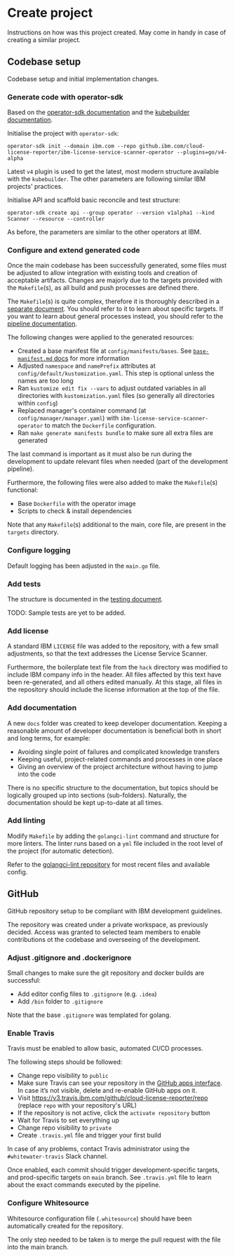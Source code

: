 # Create project

Instructions on how was this project created. May come in handy in case of creating a similar project.

## Codebase setup

Codebase setup and initial implementation changes.

### Generate code with operator-sdk

Based on the [operator-sdk documentation][operator-sdk-docs] and the
[kubebuilder documentation][kubebuilder-documentation].

[operator-sdk-docs]: https://sdk.operatorframework.io/docs/building-operators/golang/tutorial/#create-a-new-project
[kubebuilder-documentation]: https://book.kubebuilder.io/plugins/go-v4-plugin

Initialise the project with `operator-sdk`:

```shell
operator-sdk init --domain ibm.com --repo github.ibm.com/cloud-license-reporter/ibm-license-service-scanner-operator --plugins=go/v4-alpha
```

Latest `v4` plugin is used to get the latest, most modern structure available with the `kubebuilder`. The other
parameters are following similar IBM projects' practices.

Initialise API and scaffold basic reconcile and test structure:

```shell
operator-sdk create api --group operator --version v1alpha1 --kind Scanner --resource --controller
```

As before, the parameters are similar to the other operators at IBM.

### Configure and extend generated code

Once the main codebase has been successfully generated, some files must be adjusted to allow integration with existing
tools and creation of acceptable artifacts. Changes are majorly due to the targets provided with the `Makefile`(s), as
all build and push processes are defined there.

The `Makefile`(s) is quite complex, therefore it is thoroughly described in a [separate document][makefile-docs]. You
should refer to it to learn about specific targets. If you want to learn about general processes instead, you should
refer to the [pipeline documentation][pipeline-docs].

The following changes were applied to the generated resources:

- Created a base manifest file at `config/manifests/bases`. See [`base-manifest.md` docs][base-manifest] for more
  information
- Adjusted `namespace` and `namePrefix` attributes at `config/default/kustomization.yaml`. This step is optional unless
  the names are too long
- Ran `kustomize edit fix --vars` to adjust outdated variables in all directories with `kustomization.yaml` files (so
  generally all directories within `config`)
- Replaced manager's container command (at `config/manager/manager.yaml`) with `ibm-license-service-scanner-operator`
to match the `Dockerfile` configuration.
- Ran `make generate manifests bundle` to make sure all extra files are generated

The last command is important as it must also be run during the development to update relevant files when needed
(part of the development pipeline).

Furthermore, the following files were also added to make the `Makefile`(s) functional:

- Base `Dockerfile` with the operator image
- Scripts to check & install dependencies

Note that any `Makefile`(s) additional to the main, core file, are present in the `targets` directory.

[makefile-docs]: ../development/makefile.md
[pipeline-docs]: ../development/pipeline.md
[base-manifest]: ./base-manifest.md

### Configure logging

Default logging has been adjusted in the `main.go` file.

### Add tests

The structure is documented in the [testing document][testing-docs].

TODO: Sample tests are yet to be added.

[testing-docs]: ../development/testing.md

### Add license

A standard IBM `LICENSE` file was added to the repository, with a few small adjustments, so that the text addresses
the License Service Scanner.

Furthermore, the boilerplate text file from the `hack` directory was modified to include IBM company info in the header.
All files affected by this text have been re-generated, and all others edited manually. At this stage, all files in the
repository should include the license information at the top of the file.

### Add documentation

A new `docs` folder was created to keep developer documentation. Keeping a reasonable amount of developer documentation
is beneficial both in short and long terms, for example:
- Avoiding single point of failures and complicated knowledge transfers
- Keeping useful, project-related commands and processes in one place
- Giving an overview of the project architecture without having to jump into the code

There is no specific structure to the documentation, but topics should be logically grouped up into sections
(sub-folders). Naturally, the documentation should be kept up-to-date at all times.

### Add linting

Modify `Makefile` by adding the `golangci-lint` command and structure for more linters. The linter runs based on a
`yml` file included in the root level of the project (for automatic detection).

Refer to the [golangci-lint repository][golangci-lint-repository] for most recent files and available config.

[golangci-lint-repository]: https://github.com/golangci/golangci-lint/blob/master/

## GitHub

GitHub repository setup to be compliant with IBM development guidelines.

The repository was created under a private workspace, as previously decided. Access was granted to selected team members
to enable contributions ot the codebase and overseeing of the development.

### Adjust .gitignore and .dockerignore

Small changes to make sure the git repository and docker builds are successful:

- Add editor config files to `.gitignore` (e.g. `.idea`)
- Add `/bin` folder to `.gitignore`

Note that the base `.gitignore` was templated for golang.

### Enable Travis

Travis must be enabled to allow basic, automated CI/CD processes.

The following steps should be followed:

- Change repo visibility to `public`
- Make sure Travis can see your repository in the [GitHub apps interface][github-apps]. In case it’s not visible, delete
and re-enable GitHub apps on it.
- Visit https://v3.travis.ibm.com/github/cloud-license-reporter/repo (replace `repo` with your repository's URL)
- If the repository is not active, click the `activate repository` button
- Wait for Travis to set everything up
- Change repo visibility to `private`
- Create `.travis.yml` file and trigger your first build

In case of any problems, contact Travis administrator using the `#whitewater-travis` Slack channel.

Once enabled, each commit should trigger development-specific targets, and prod-specific targets on `main` branch. See
`.travis.yml` file to learn about the exact commands executed by the pipeline.

[github-apps]: https://v3.travis.ibm.com/organizations/cloud-license-reporter/repositories

### Configure Whitesource

Whitesource configuration file (`.whitesource`) should have been automatically created for the repository.

The only step needed to be taken is to merge the pull request with the file into the main branch.